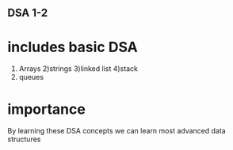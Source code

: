 ## DSA 1-2
# includes basic DSA 
1) Arrays
2)strings
3)linked list
4)stack
5) queues
# importance
By learning these DSA concepts we can learn most advanced data structures
